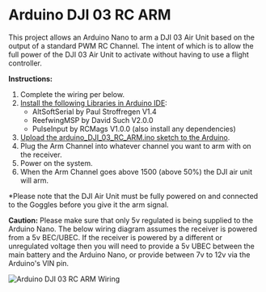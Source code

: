 # Arduino DJI 03 RC ARM

This project allows an Arduino Nano to arm a DJI 03 Air Unit based on the output of a standard PWM RC Channel. The intent of which is to allow the full power of the DJI 03 Air Unit to activate without having to use a flight controller.

**Instructions:**
1. Complete the wiring per below.
2. [Install the following Libraries in Arduino IDE](https://support.arduino.cc/hc/en-us/articles/5145457742236-Add-libraries-to-Arduino-IDE):
   - AltSoftSerial by Paul Stroffregen V1.4
   - ReefwingMSP by David Such V2.0.0
   - PulseInput by RCMags V1.0.0 (also install any dependencies)
3. [Upload the arduino_DJI_03_RC_ARM.ino sketch to the Arduino](https://support.arduino.cc/hc/en-us/articles/4733418441116-Upload-a-sketch-in-Arduino-IDE).
4. Plug the Arm Channel into whatever channel you want to arm with on the receiver.
5. Power on the system.
6. When the Arm Channel goes above 1500 (above 50%) the DJI air unit will arm.

*Please note that the DJI Air Unit must be fully powered on and connected to the Goggles before you give it the arm signal. 

**Caution:**
Please make sure that only 5v regulated is being supplied to the Arduino Nano.  The below wiring diagram assumes the receiver is powered from a 5v BEC/UBEC.  If the receiver is powered by a different or unregulated voltage then you will need to provide a 5v UBEC between the main battery and the Arduino Nano, or provide between 7v to 12v via the Arduino's VIN pin.

![Arduino DJI 03 RC ARM Wiring](https://i.imgur.com/l8pAnhi.jpg)
